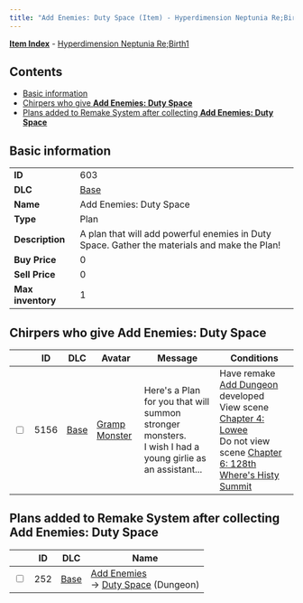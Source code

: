 ```yaml
---
title: "Add Enemies: Duty Space (Item) - Hyperdimension Neptunia Re;Birth1"
---
```


[**Item Index**](/neptunia/rb1/item/index.html) - [Hyperdimension Neptunia Re;Birth1](/neptunia/rb1)

## Contents

- [Basic information](#basic-information)
- [Chirpers who give **Add Enemies: Duty Space**](#chirpers-who-give-add-enemies-duty-space)
- [Plans added to Remake System after collecting **Add Enemies: Duty Space**](#plans-added-to-remake-system-after-collecting-add-enemies-duty-space)

## Basic information

|   |   |
| -- | -- |
| **ID** | 603 |
| **DLC** | [Base](/neptunia/rb1/dlc/1-base.html) |
| **Name** | Add Enemies: Duty Space |
| **Type** | Plan |
| **Description** | A plan that will add powerful enemies in Duty Space. Gather the materials and make the Plan! |
| **Buy Price** | 0 |
| **Sell Price** | 0 |
| **Max inventory** | 1 |

## Chirpers who give **Add Enemies: Duty Space**

|    | ID | DLC | Avatar | Message | Conditions |
| -- | -- | --- | ------ | ------- | ---------- |
| <input type="checkbox" id="rb1-chirper-event-1-5156" class="trackbox" /> | 5156 | [Base](/neptunia/rb1/dlc/1-base.html) | [Gramp Monster](/neptunia/rb1/avatar/1-243-gramp-monster.html) | Here's a Plan for you that will summon stronger monsters.<br />I wish I had a young girlie as an assistant... | Have remake [Add Dungeon](/neptunia/rb1/remake/1-215-add-dungeon.html) developed<br />View scene [Chapter 4: Lowee](/neptunia/rb1/scene/1-402-chapter-4-lowee.html)<br />Do not view scene [Chapter 6: 128th Where's Histy Summit](/neptunia/rb1/scene/1-601-chapter-6-128th-wheres-histy-summit.html) |

## Plans added to Remake System after collecting **Add Enemies: Duty Space**

|    | ID | DLC | Name |
| -- | -- | --- | ---- |
| <input type="checkbox" id="rb1-remake-1-252" class="trackbox" /> | 252 | [Base](/neptunia/rb1/dlc/1-base.html) | [Add Enemies](/neptunia/rb1/remake/1-252-add-enemies.html)<br />→ [Duty Space](/neptunia/rb1/dungeon/1-109-duty-space.html) (Dungeon) |